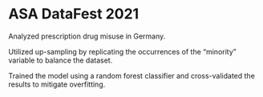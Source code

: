 # ASA DataFest 2021

Analyzed prescription drug misuse in Germany.

Utilized up-sampling by replicating the occurrences of the “minority” variable to balance the dataset. 

Trained the model using a random forest classifier and cross-validated the results to mitigate overfitting.
